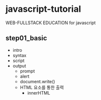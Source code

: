 # javascript-tutorial

WEB-FULLSTACK EDUCATION for javascript

## step01_basic

- intro
- syntax
- script
- output
  - prompt
  - alert
  - document.write()
  - HTML 요소를 통한 출력
    - innerHTML
